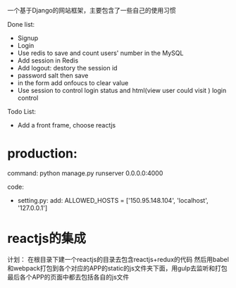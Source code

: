 一个基于Django的网站框架，主要包含了一些自己的使用习惯

Done list:
* Signup
* Login
* Use redis to save and count users' number in the MySQL
* Add session in Redis
* Add logout: destory the session id
* password salt then save
* in the form add onfoucs to clear value
* Use session to control login status and html(view user could visit ) login control

Todo List:

* Add a front frame, choose reactjs


# production:

command:
python manage.py runserver 0.0.0.0:4000

code:
* setting.py:
add: ALLOWED_HOSTS = ['150.95.148.104', 'localhost', '127.0.0.1']


# reactjs的集成

计划：
在根目录下建一个reactjs的目录去包含reactjs+redux的代码
然后用babel和webpack打包到各个对应的APP的static的js文件夹下面，用gulp去监听和打包
最后各个APP的页面中都去包括各自的js文件